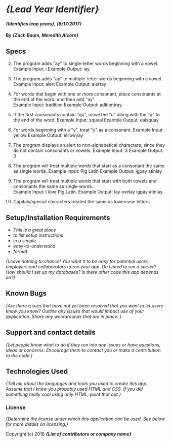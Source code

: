 # _{Lead Year Identifier}_

#### _{Identifies leap years}, {8/17/2017}_

#### By _**{Zach Baum, Meredith Alcorn}**_

## Specs



2. The program adds "ay" to single-letter words beginning with a vowel.
Example Input: i
Example Output: iay

3. The program adds "ay" to multiple-letter words beginning with a vowel.
Example Input: alert
Example Output: alertay

4. For words that begin with one or more consonant, place consonants at the end of the word, and then add "ay".  
  Example Input: tradition
  Example Output: aditiontray

5.  If the first consonants contain "qu", move the "u" along with the "q" to the end of the word.
  Example Input: squeal
  Example Output: ealsquay

6. For words beginning with a "y", treat "y" as a consonant.
  Example Input: yellow
  Example Output: elllowyay

  1. The program displays an alert to non-alphabetical characters, since they do not contain consonants or vowels.
  Example Input: 3
  Example Output: 3

  7.  The program will treat multiple words that start as a consonant the same as single words.
  Example Input: Pig Latin
  Example Output: igpay atinlay

  8.  The program will treat multiple words that start with both vowels and consonants the same as single words.  
  Example Input: I love Pig Latin.
  Example Output: Iay ovelay igpay atinlay.

  9.  Capitals/special characters treated the same as lowercase letters.

## Setup/Installation Requirements

* _This is a great place_
* _to list setup instructions_
* _in a simple_
* _easy-to-understand_
* _format_

_{Leave nothing to chance! You want it to be easy for potential users, employers and collaborators to run your app. Do I need to run a server? How should I set up my databases? Is there other code this app depends on?}_

## Known Bugs

_{Are there issues that have not yet been resolved that you want to let users know you know?  Outline any issues that would impact use of your application.  Share any workarounds that are in place. }_

## Support and contact details

_{Let people know what to do if they run into any issues or have questions, ideas or concerns.  Encourage them to contact you or make a contribution to the code.}_

## Technologies Used

_{Tell me about the languages and tools you used to create this app. Assume that I know you probably used HTML and CSS. If you did something really cool using only HTML, point that out.}_

### License

*{Determine the license under which this application can be used.  See below for more details on licensing.}*

Copyright (c) 2016 **_{List of contributors or company name}_**
